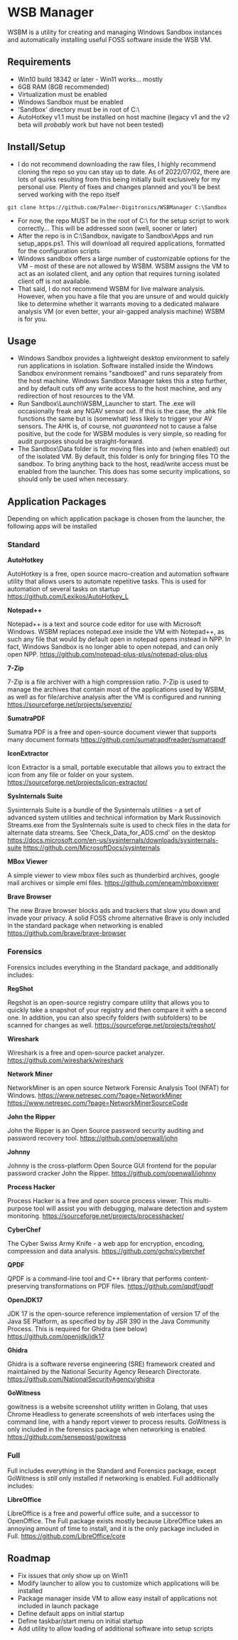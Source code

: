 # WSB Manager
 WSBM is a utility for creating and managing Windows Sandbox instances and automatically installing useful FOSS software inside the WSB VM.
 
## Requirements
 - Win10 build 18342 or later - Win11 works... mostly
 - 6GB RAM (8GB recommended)
 - Virtualization must be enabled
 - Windows Sandbox must be enabled
 - 'Sandbox' directory must be in root of C:\
 - AutoHotkey v1.1 must be installed on host machine (legacy v1 and the v2 beta will *probably* work but have not been tested)
 
## Install/Setup
 - I do not recommend downloading the raw files, I highly recommend cloning the repo so you can stay up to date. As of 2022/07/02, there
 are lots of quirks resulting from this being initially built exclusively for my personal use. Plenty of fixes and changes planned and 
 you'll be best served working with the repo itself
 ```
 git clone https://github.com/Palmer-Digitronics/WSBManager C:\Sandbox
 ```
 - For now, the repo MUST be in the root of C:\ for the setup script to work correctly... This will be addressed soon (well, sooner or later)
 - After the repo is in C:\Sandbox, navigate to Sandbox\Apps and run setup_apps.ps1. This will download all required applications, formatted
 for the configuration scripts
 - Windows sandbox offers a large number of customizable options for the VM - most of these are not allowed by WSBM. WSBM assigns the VM to
 act as an isolated client, and any option that requires turning isolated client off is not available.
 - That said, I do not recommend WSBM for live malware analysis. However, when you have a file that you are unsure of and would quickly like to
 determine whether it warrants moving to a dedicated malware analysis VM (or even better, your air-gapped analysis machine) WSBM is for you.
 
 ## Usage
 - Windows Sandbox provides a lightweight desktop environment to safely run applications in isolation. Software installed inside the Windows Sandbox environment remains "sandboxed" and runs separately from the host
 machine. Windows Sandbox Manager takes this a step further, and by default cuts off any write access to the host machine, and any redirection of host resources to the VM.
  - Run Sandbox\Launch\WSBM_Launcher to start. The .exe will occasionally freak any NGAV sensor out. If this is the case, the .ahk file functions the same but is (somewhat) less likely
  to trigger your AV sensors. The AHK is, of course, not *guaranteed* not to cause a false positive, but the code for WSBM modules is very simple, so reading for audit purposes should be straight-forward.
  - The Sandbox\Data folder is for moving files into and (when enabled) out of the isolated VM. By default, this folder is only for bringing files TO the sandbox. To bring anything back to the host, read/write access
  must be enabled from the launcher. This does has some security implications, so should only be used when necessary.
 
## Application Packages
 Depending on which application package is chosen from the launcher, the following apps will be installed
 
 ### Standard
 
  **AutoHotkey**
  
  AutoHotkey is a free, open source macro-creation and automation software utility that allows users to automate repetitive tasks.
  This is used for automation of several tasks on startup
  https://github.com/Lexikos/AutoHotkey_L
  
  **Notepad++**
  
  Notepad++ is a text and source code editor for use with Microsoft Windows.
  WSBM replaces notepad.exe inside the VM with Notepad++, as such any file that would by default open in notepad opens instead in NPP. In fact, Windows Sandbox is no longer able to open notepad, and can only open NPP.
  https://github.com/notepad-plus-plus/notepad-plus-plus
  
  **7-Zip**
  
  7-Zip is a file archiver with a high compression ratio.
  7-Zip is used to manage the archives that contain most of the applications used by WSBM, as well as for file/archive analysis after the VM is configured and running
  https://sourceforge.net/projects/sevenzip/
  
  **SumatraPDF**
  
  Sumatra PDF is a free and open-source document viewer that supports many document formats 
  https://github.com/sumatrapdfreader/sumatrapdf
  
  **IconExtractor**
  
  Icon Extractor is a small, portable executable that allows you to extract the icon from any file or folder on your system.
  https://sourceforge.net/projects/icon-extractor/
  
  **SysInternals Suite**
  
  Sysinternals Suite is a bundle of the Sysinternals utilities - a set of advanced system utilities and technical information by Mark Russinovich
  Streams.exe from the SysInternals suite is used to check files in the data for alternate data streams. See 'Check_Data_for_ADS.cmd' on the desktop
  https://docs.microsoft.com/en-us/sysinternals/downloads/sysinternals-suite
  https://github.com/MicrosoftDocs/sysinternals
  
  **MBox Viewer**
  
  A simple viewer to view mbox files such as thunderbird archives, google mail archives or simple eml files.
  https://github.com/eneam/mboxviewer
  
  **Brave Browser**
  
  The new Brave browser blocks ads and trackers that slow you down and invade your privacy. A solid FOSS chrome alternative
  Brave is only included in the standard package when networking is enabled
  https://github.com/brave/brave-browser
  
 ### Forensics
  Forensics includes everything in the Standard package, and additionally includes:
  
  **RegShot**
  
  Regshot is an open-source registry compare utility that allows you to quickly take a snapshot of your registry and then compare it with a second one. In addition,  you can also specify folders (with subfolders) to be
  scanned for changes as well.
  https://sourceforge.net/projects/regshot/
  
  **Wireshark**
  
  Wireshark is a free and open-source packet analyzer.
  https://github.com/wireshark/wireshark
  
  **Network Miner**
  
  NetworkMiner is an open source Network Forensic Analysis Tool (NFAT) for Windows.
  https://www.netresec.com/?page=NetworkMiner
  https://www.netresec.com/?page=NetworkMinerSourceCode
  
  **John the Ripper**
  
  John the Ripper is an Open Source password security auditing and password recovery tool.
  https://github.com/openwall/john
  
  **Johnny**
  
  Johnny is the cross-platform Open Source GUI frontend for the popular password cracker John the Ripper.
  https://github.com/openwall/johnny
  
  **Process Hacker**
  
  Process Hacker is a free and open source process viewer. This multi-purpose tool will assist you with debugging, malware detection and system monitoring.
  https://sourceforge.net/projects/processhacker/
  
  **CyberChef**
  
  The Cyber Swiss Army Knife - a web app for encryption, encoding, compression and data analysis.
  https://github.com/gchq/cyberchef
  
  **QPDF**
  
  QPDF is a command-line tool and C++ library that performs content-preserving transformations on PDF files.
  https://github.com/qpdf/qpdf
  
  **OpenJDK17**
  
  JDK 17 is the open-source reference implementation of version 17 of the Java SE Platform, as specified by by JSR 390 in the Java Community Process.
  This is required for Ghidra (see below)
  https://github.com/openjdk/jdk17
  
  **Ghidra**
  
  Ghidra is a software reverse engineering (SRE) framework created and maintained by the National Security Agency Research Directorate.
  https://github.com/NationalSecurityAgency/ghidra
  
  **GoWitness**
  
  gowitness is a website screenshot utility written in Golang, that uses Chrome Headless to generate screenshots of web interfaces using the command line, with a handy report viewer to process results.
  GoWitness is only included in the forensics package when networking is enabled.
  https://github.com/sensepost/gowitness
 
 ### Full
  Full includes everything in the Standard and Forensics package, except GoWitness is *still* only installed if networking is enabled. Full additionally includes:
  
  **LibreOffice**
  
  LibreOffice is a free and powerful office suite, and a successor to OpenOffice.
  The Full package exists mostly because LibreOffice takes an annoying amount of time to install, and it is the only package included in Full.
  https://github.com/LibreOffice/core
  
  
 
## Roadmap
 - Fix issues that only show up on Win11
 - Modify launcher to allow you to customize which applications will be installed
 - Package manager inside VM to allow easy install of applications not included in launch package
 - Define default apps on initial startup
 - Define taskbar/start menu on initial startup
 - Add utility to allow loading of additional software into setup scripts
 
 
